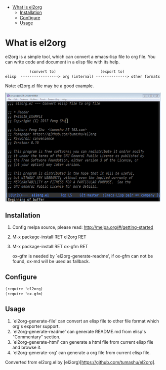 - [What is el2org](#org3a86cb1)
  - [Installation](#orgb278459)
  - [Configure](#orgf87b4d2)
  - [Usage](#org82d3eff)


<a id="org3a86cb1"></a>

# What is el2org

el2org is a simple tool, which can convert a emacs-lisp file to org file. You can write code and document in a elisp file with its help.

               (convert to)                    (export to)
    elisp  -----------------> org (internal) --------------> other formats

Note: el2org.el file may be a good example.

![img](./snapshots/el2org.gif)


<a id="orgb278459"></a>

## Installation

1.  Config melpa source, please read: <http://melpa.org/#/getting-started>
2.  M-x package-install RET el2org RET
3.  M-x package-install RET ox-gfm RET

    ox-gfm is needed by \`el2org-generate-readme', if ox-gfm can not be found, ox-md will be used as fallback.


<a id="orgf87b4d2"></a>

## Configure

    (require 'el2org)
    (require 'ox-gfm)


<a id="org82d3eff"></a>

## Usage

1.  \`el2org-generate-file' can convert an elisp file to other file format which org's exporter support.
2.  \`el2org-generate-readme' can generate README.md from elisp's "Commentary" section.
3.  \`el2org-generate-html' can generate a html file from current elisp file and browse it.
4.  \`el2org-generate-org' can generate a org file from current elisp file.

Converted from el2org.el by [el2org)[https://github.com/tumashu/el2org].